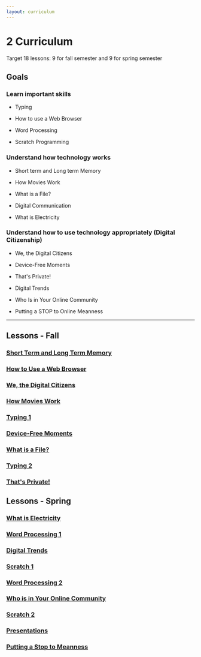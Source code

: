 ```yaml
---
layout: curriculum
---
```


# 2 Curriculum

Target 18 lessons: 9 for fall semester and 9 for spring semester

## Goals

### Learn important skills

* Typing

* How to use a Web Browser

* Word Processing

* Scratch Programming


### Understand how technology works

* Short term and Long term Memory 

* How Movies Work

* What is a File?

* Digital Communication

* What is Electricity

### Understand how to use technology appropriately (Digital Citizenship)

* We, the Digital Citizens

* Device-Free Moments

* That's Private!

* Digital Trends

* Who Is in Your Online Community

* Putting a STOP to Online Meanness

---

## Lessons - Fall

### [Short Term and Long Term Memory](short_term_and_long_term_memory.md)

### [How to Use a Web Browser](how_to_use_a_web_browser.md)

### [We, the Digital Citizens](we_the_digital_citizens.md)

### [How Movies Work](how_movies_work.md)

### [Typing 1](typing_1.md)

### [Device-Free Moments](device_free_moments.md)

### [What is a File?](what_is_a_file.md)

### [Typing 2](typing_2.md)

### [That's Private!](thats_private.md)



## Lessons - Spring

### [What is Electricity](what_is_electricity.md)

### [Word Processing 1](word_processing_1.md)

### [Digital Trends](digital_trends.md)

### [Scratch 1](scratch_1.md)

### [Word Processing 2](word_processing_2.md)

### [Who is in Your Online Community](who_is_in_your_online_community.md)

### [Scratch 2](scratch_2.md)

### [Presentations](presentations.md)

### [Putting a Stop to Meanness](putting_a_stop_to_meanness.md)

